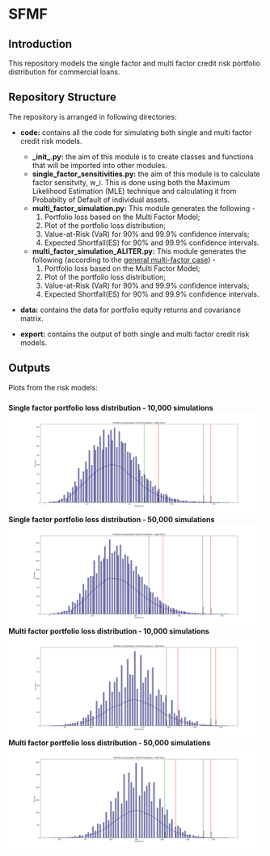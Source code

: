 # SFMF
## Introduction
This repository models the single factor and multi factor credit risk portfolio distribution for commercial loans.
## Repository Structure
The repository is arranged in following directories:

* **code:** contains all the code for simulating both single and multi factor credit risk models.

    * **\___init___.py:** the aim of this module is to create classes and functions that will be imported into other modules.
    * **single_factor_sensitivities.py:** the aim of this module is to calculate factor sensitvity, w_i. This is done using both the Maximum Likelihood Estimation (MLE) technique and calculating it from Probabilty of Default of individual assets.
    * **multi_factor_simulation.py:** This module generates the following -
       1. Portfolio loss based on the Multi Factor Model;
       2. Plot of the portfolio loss distribution;
       3. Value-at-Risk (VaR) for 90% and 99.9% confidence intervals;
       4. Expected Shortfall(ES) for 90% and 99.9% confidence intervals.
    * **multi_factor_simulation_ALITER.py:** This module generates the following (according to the [general multi-factor case](https://www.google.com/url?sa=t&rct=j&q=&esrc=s&source=web&cd=&cad=rja&uact=8&ved=2ahUKEwiNkKrdkZHzAhXYDmMBHWFbB5IQFnoECAUQAQ&url=https%3A%2F%2Fwww.math.kth.se%2Fmatstat%2Fseminarier%2Freports%2FM-exjobb18%2F180601d.pdf&usg=AOvVaw3wwSt6S1zSZxo--_Ij_Yec)) -
       1. Portfolio loss based on the Multi Factor Model;
       2. Plot of the portfolio loss distribution;
       3. Value-at-Risk (VaR) for 90% and 99.9% confidence intervals;
       4. Expected Shortfall(ES) for 90% and 99.9% confidence intervals.
* **data:** contains the data for portfolio equity returns and covariance matrix.
* **export:** contains the output of both single and multi factor credit risk models.
## Outputs
Plots from the risk models:
### 
**Single factor portfolio loss distribution - 10,000 simulations**
![Single factor portfolio loss distribution - 10,000 simulations](https://raw.githubusercontent.com/arpanganguli/SFMF/main/export/single_factor_PLD_10000.png)
**Single factor portfolio loss distribution - 50,000 simulations**
![Single factor portfolio loss distribution - 50,000 simulations](https://raw.githubusercontent.com/arpanganguli/SFMF/main/export/single_factor_PLD_50000.png)
**Multi factor portfolio loss distribution - 10,000 simulations**
![Multi factor portfolio loss distribution - 10,000 simulations](https://raw.githubusercontent.com/arpanganguli/SFMF/main/export/multi_factor_PLD_10000.png)
**Multi factor portfolio loss distribution - 50,000 simulations**
![Multi factor portfolio loss distribution - 50,000 simulations](https://raw.githubusercontent.com/arpanganguli/SFMF/main/export/multi_factor_PLD_50000.png)